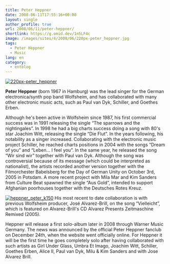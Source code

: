 ```yaml
---
title: Peter Heppner
date: 2008-06-11T17:55:16+00:00
layout: single
author_profile: true
url: 2008/06/11/peter-heppner/
shortlink: https://g.omid.dev/1n5LF4c
image: /images/sites/4/2008/06/220px-peter_heppner.jpg
tags:
  - Peter Heppner
  - Music
lang: en
category: 
  - entblog
---
```

[![220px-peter_heppner](/images/2008/06/220px-peter_heppner-192x300.jpg)](/images/2008/06/220px-peter_heppner.jpg)
 
**Peter Heppner** (born 1967 in Hamburg) was the lead singer for the German electronica/synth pop band Wolfsheim, and has collaborated with many other electronic music acts, such as Paul van Dyk, Schiller, and Goethes Erben.

Although he's been active in Wolfsheim since 1987, his first commercial success was in 1991 releasing the single “The sparrows and the nightingales”. In 1998 he had a big charts success doing a song with 80's star Joachim Witt, releasing the single “Die Flut”. In the years following, his notability as a singer increased. Collaborating with the electronic music project Schiller, he reached charts positions in 2004 with the songs “Dream of you” and “Leben… I feel you”. In the same year, he released the song “Wir sind wir” together with Paul van Dyk. Although the song was controversial because of its message (which could be interpreted as nationalist), the artists recorded another version together with the Filmorchester Babelsberg for the Day of German Unity on October 3rd, 2005 in Potsdam. A more recent project with Mila Mar and Kim Sanders from Culture Beat spawned the single “Aus Gold”, intended to support Afghanian poorhouses together with the Deutsches Rotes Kreuz.

[![heppner_peter_k150](/images/2008/06/heppner_peter_k150.jpg)](/images/2008/06/heppner_peter_k150.jpg) His most recent to date collaboration is with previous Wolfsheim producer, José Alvarez-Brill, on the song “Vielleicht”, which is featured on Alvarez-Brill's CD Alvarez Presents Zeitmaschine Remixed (2005).

Heppner will release a first solo-album later in 2008 through Warner Music Germany. The news was announced by the official Peter Heppner fanclub on December 24th, when the website went officially online. For Heppner it will be the first time he goes completely solo after having collaborated with such artists as Girl Under Glass, Umbra Et Imago, Joachim Witt, Schiller, Goethes Erben, Alice II, Paul van Dyk, Milu & Kim Sanders and with Jose Alvarez Brill.